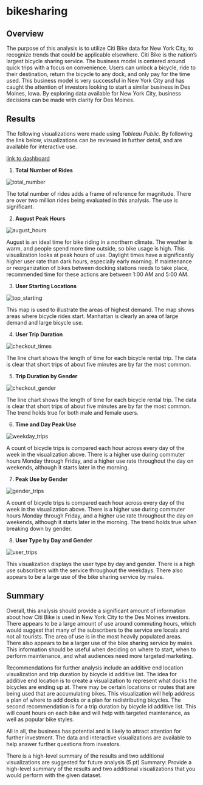 # bikesharing

## Overview

The purpose of this analysis is to utilize Citi Bike data for New York City, to recognize trends that could be applicable elsewhere. Citi Bike is the nation’s largest bicycle sharing service. The business model is centered around quick trips with a focus on convenience. Users can unlock a bicycle, ride to their destination, return the bicycle to any dock, and only pay for the time used. This business model is very successful in New York City and has caught the attention of investors looking to start a similar business in Des Moines, Iowa. By exploring data available for New York City, business decisions can be made with clarity for Des Moines.

## Results

The following visualizations were made using *Tableau Public*. By following the link below, visualizations can be reviewed in further detail, and are available for interactive use. 

[link to dashboard](https://public.tableau.com/app/profile/kyle.caulkins/viz/Bikesharing_challenge_16398586389120/CitiBikeSharingNYC?publish=yes)



1. **Total Number of Rides**

![total_number](/Images/total_number.png)

The total number of rides adds a frame of reference for magnitude. There are over two million rides being evaluated in this analysis. The use is significant.

2. **August Peak Hours**

![august_hours](/Images/ride_hours.png)

August is an ideal time for bike riding in a northern climate. The weather is warm, and people spend more time outside, so bike usage is high. This visualization looks at peak hours of use. Daylight times have a significantly higher user rate than dark hours, especially early morning. If maintenance or reorganization of bikes between docking stations needs to take place, recommended time for these actions are between 1:00 AM and 5:00 AM.

3. **User Starting Locations**

![top_starting](/Images/start_map.png)

This map is used to illustrate the areas of highest demand. The map shows areas where bicycle rides start. Manhattan is clearly an area of large demand and large bicycle use.  

4. **User Trip Duration**

![checkout_times](/Images/time_line.png)

The line chart shows the length of time for each bicycle rental trip. The data is clear that short trips of about five minutes are by far the most common.

5. **Trip Duration by Gender**

![checkout_gender](/Images/gender_line.png)

The line chart shows the length of time for each bicycle rental trip. The data is clear that short trips of about five minutes are by far the most common. The trend holds true for both male and female users. 

6. **Time and Day Peak Use**

![weekday_trips](/Images/time_heat.png)

A count of bicycle trips is compared each hour across every day of the week in the visualization above. There is a higher use during commuter hours Monday through Friday, and a higher use rate throughout the day on weekends, although it starts later in the morning.

7. **Peak Use by Gender**

![gender_trips](/Images/gender_heat.png)

A count of bicycle trips is compared each hour across every day of the week in the visualization above. There is a higher use during commuter hours Monday through Friday, and a higher use rate throughout the day on weekends, although it starts later in the morning. The trend holds true when breaking down by gender.

8. **User Type by Day and Gender**

![user_trips](/Images/day_heat.png)

This visualization displays the user type by day and gender. There is a high use subscribers with the service throughout the weekdays. There also appears to be a large use of the bike sharing service by males.

## Summary

Overall, this analysis should provide a significant amount of information about how Citi Bike is used in New York City to the Des Moines investors. There appears to be a large amount of use around commuting hours, which would suggest that many of the subscribers to the service are locals and not all tourists. The area of use is in the most heavily populated areas. There also appears to be a larger use of the bike sharing service by males. This information should be useful when deciding on where to start, when to perform maintenance, and what audiences need more targeted marketing. 

Recommendations for further analysis include an additive end location visualization and trip duration by bicycle id additive list. The idea for additive end location is to create a visualization to represent what docks the bicycles are ending up at. There may be certain locations or routes that are being used that are accumulating bikes. This visualization will help address a plan of where to add docks or a plan for redistributing bicycles. The second recommendation is for a trip duration by bicycle id additive list. This will count hours on each bike and will help with targeted maintenance, as well as popular bike styles.

All in all, the business has potential and is likely to attract attention for further investment. The data and interactive visualizations are available to help answer further questions from investors. 

There is a high-level summary of the results and two additional visualizations are suggested for future analysis (5 pt)
Summary: Provide a high-level summary of the results and two additional visualizations that you would perform with the given dataset.
